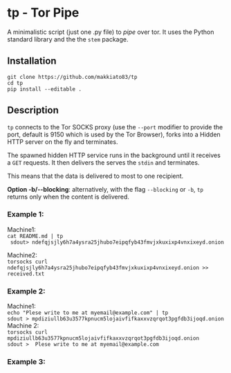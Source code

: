 # tp  - Tor Pipe

A minimalistic script (just one .py file) to *pipe* over tor. It uses the Python standard library and the the `stem` package. 

## Installation
```
git clone https://github.com/makkiato83/tp
cd tp
pip install --editable .
```

## Description

`tp` connects to the Tor SOCKS proxy (use the `--port` modifier to provide the port, default is 9150 which is used by the Tor Browser), forks into a Hidden HTTP server on the fly and terminates.

The spawned hidden HTTP service runs in the background until it receives a `GET` requests. It then delivers the serves the `stdin` and terminates.


This means that the data is delivered to most to one recipient.

**Option -b/--blocking**: alternatively, with the flag `--blocking` or `-b`, `tp` returns only when the content is delivered.

### Example 1:
Machine1: \
`cat README.md | tp`\
` sdout> ndefqjsjly6h7a4ysra25jhubo7eipqfyb43fmvjxkuxixp4vnxixeyd.onion`

Machine2: \
`torsocks curl ndefqjsjly6h7a4ysra25jhubo7eipqfyb43fmvjxkuxixp4vnxixeyd.onion >> received.txt`


### Example 2:

Machine1: \
`echo "Plese write to me at myemail@example.com" | tp`\
`sdout > mpdiziullb63u3577kpnucm5lojaivfifkaxxvzqrqot3pgfdb3ijoqd.onion`\
Machine 2:\
`torsocks curl mpdiziullb63u3577kpnucm5lojaivfifkaxxvzqrqot3pgfdb3ijoqd.onion`\
`sdout >  Plese write to me at myemail@example.com`

### Example 3:

